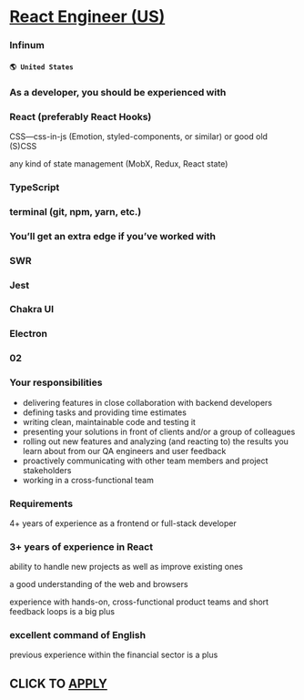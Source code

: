 # [React Engineer (US)](https://www.remotewlb.com/apply/react-engineer-us-75890)  
### Infinum  
#### `🌎 United States`  

### As a developer, you should be experienced with

### React (preferably React Hooks)

CSS—css-in-js (Emotion, styled-components, or similar) or good old (S)CSS

any kind of state management (MobX, Redux, React state)

### TypeScript

### terminal (git, npm, yarn, etc.)

### You’ll get an extra edge if you’ve worked with

### SWR

### Jest

### Chakra UI

### Electron

### 02

### Your responsibilities

  * delivering features in close collaboration with backend developers
  * defining tasks and providing time estimates
  * writing clean, maintainable code and testing it
  * presenting your solutions in front of clients and/or a group of colleagues
  * rolling out new features and analyzing (and reacting to) the results you learn about from our QA engineers and user feedback
  * proactively communicating with other team members and project stakeholders
  * working in a cross-functional team

### Requirements

4+ years of experience as a frontend or full-stack developer

### 3+ years of experience in React

ability to handle new projects as well as improve existing ones

a good understanding of the web and browsers

experience with hands-on, cross-functional product teams and short feedback loops is a big plus

### excellent command of English

previous experience within the financial sector is a plus

  
## CLICK TO [APPLY](https://www.remotewlb.com/apply/react-engineer-us-75890)

